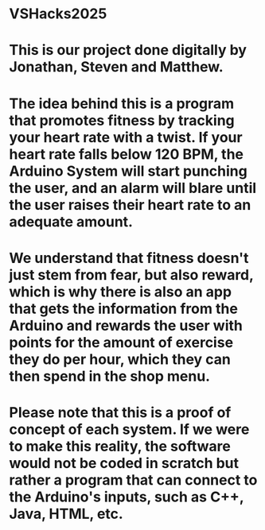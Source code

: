 # VSHacks2025
# This is our project done digitally by Jonathan, Steven and Matthew.
# The idea behind this is a program that promotes fitness by tracking your heart rate with a twist. If your heart rate falls below 120 BPM, the Arduino System will start punching the user, and an alarm will blare until the user raises their heart rate to an adequate amount. 
# We understand that fitness doesn't just stem from fear, but also reward, which is why there is also an app that gets the information from the Arduino and rewards the user with points for the amount of exercise they do per hour, which they can then spend in the shop menu.
# Please note that this is a proof of concept of each system. If we were to make this reality, the software would not be coded in scratch but rather a program that can connect to the Arduino's inputs, such as C++, Java, HTML, etc. 
